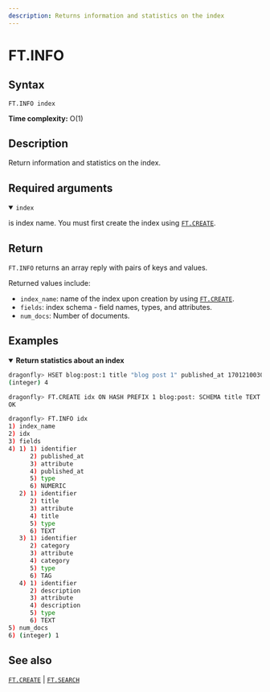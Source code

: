 ```yaml
---
description: Returns information and statistics on the index
---
```


# FT.INFO

## Syntax

    FT.INFO index

**Time complexity:** O(1)

## Description

Return information and statistics on the index.

## Required arguments

<details open>
<summary><code>index</code></summary>

is index name. You must first create the index using [`FT.CREATE`](./ft.create.md).
</details>

## Return

`FT.INFO` returns an array reply with pairs of keys and values.

Returned values include:

- `index_name`: name of the index upon creation by using [`FT.CREATE`](./ft.create.md).
- `fields`: index schema - field names, types, and attributes.
- `num_docs`: Number of documents.

## Examples

<details open>
<summary><b>Return statistics about an index</b></summary>

```bash
dragonfly> HSET blog:post:1 title "blog post 1" published_at 1701210030 category "default" description "this is a blog"
(integer) 4

dragonfly> FT.CREATE idx ON HASH PREFIX 1 blog:post: SCHEMA title TEXT SORTABLE published_at NUMERIC SORTABLE category TAG SORTABLE description TEXT NOINDEX
OK

dragonfly> FT.INFO idx
1) index_name
2) idx
3) fields
4) 1) 1) identifier
      2) published_at
      3) attribute
      4) published_at
      5) type
      6) NUMERIC
   2) 1) identifier
      2) title
      3) attribute
      4) title
      5) type
      6) TEXT
   3) 1) identifier
      2) category
      3) attribute
      4) category
      5) type
      6) TAG
   4) 1) identifier
      2) description
      3) attribute
      4) description
      5) type
      6) TEXT
5) num_docs
6) (integer) 1
```
</details>

## See also

[`FT.CREATE`](./ft.create.md) | [`FT.SEARCH`](./ft.search.md)
